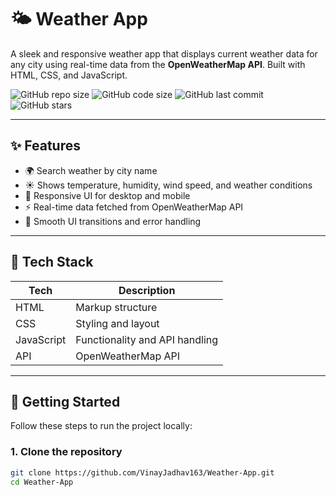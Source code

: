 # 🌤️ Weather App

A sleek and responsive weather app that displays current weather data for any city using real-time data from the **OpenWeatherMap API**. Built with HTML, CSS, and JavaScript.

![GitHub repo size](https://img.shields.io/github/repo-size/VinayJadhav163/Weather-App?color=blue)
![GitHub code size](https://img.shields.io/github/languages/code-size/VinayJadhav163/Weather-App)
![GitHub last commit](https://img.shields.io/github/last-commit/VinayJadhav163/Weather-App)
![GitHub stars](https://img.shields.io/github/stars/VinayJadhav163/Weather-App?style=social)

---

## ✨ Features

- 🌍 Search weather by city name  
- ☀️ Shows temperature, humidity, wind speed, and weather conditions  
- 📱 Responsive UI for desktop and mobile  
- ⚡ Real-time data fetched from OpenWeatherMap API  
- 🔄 Smooth UI transitions and error handling  

---



## 🔧 Tech Stack

| Tech        | Description                     |
|-------------|---------------------------------|
| HTML        | Markup structure                |
| CSS         | Styling and layout              |
| JavaScript  | Functionality and API handling  |
| API         | OpenWeatherMap API              |

---

## 🚀 Getting Started

Follow these steps to run the project locally:

### 1. Clone the repository

```bash
git clone https://github.com/VinayJadhav163/Weather-App.git
cd Weather-App
